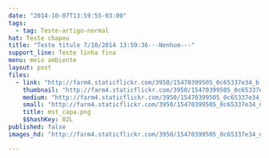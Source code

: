 ```yaml
---
date: "2014-10-07T13:59:55-03:00"
tags:
  - tag: Teste-artigo-normal
hat: Teste chapeu
title: "Teste titulo 7/10/2014 13:59:36---Nenhum---"
support_line: Teste linha fina
menu: meio ambiente
layout: post
files:
  - link: "http://farm4.staticflickr.com/3950/15470399505_0c65337e34_b.jpg"
    thumbnail: "http://farm4.staticflickr.com/3950/15470399505_0c65337e34_t.jpg"
    medium: "http://farm4.staticflickr.com/3950/15470399505_0c65337e34_z.jpg"
    small: "http://farm4.staticflickr.com/3950/15470399505_0c65337e34_n.jpg"
    title: mst_capa.png
    $$hashKey: 02L
published: false
images_hd: "http://farm4.staticflickr.com/3950/15470399505_0c65337e34_n.jpg"

---
```

